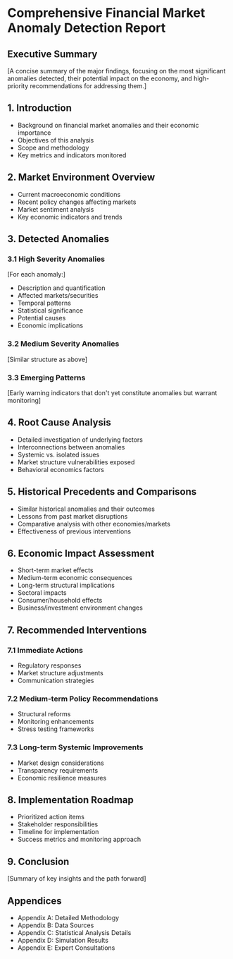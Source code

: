 # Comprehensive Financial Market Anomaly Detection Report

## Executive Summary
[A concise summary of the major findings, focusing on the most significant anomalies detected, their potential impact on the economy, and high-priority recommendations for addressing them.]

## 1. Introduction
- Background on financial market anomalies and their economic importance
- Objectives of this analysis
- Scope and methodology
- Key metrics and indicators monitored

## 2. Market Environment Overview
- Current macroeconomic conditions
- Recent policy changes affecting markets
- Market sentiment analysis
- Key economic indicators and trends

## 3. Detected Anomalies
### 3.1 High Severity Anomalies
[For each anomaly:]
- Description and quantification
- Affected markets/securities
- Temporal patterns
- Statistical significance
- Potential causes
- Economic implications

### 3.2 Medium Severity Anomalies
[Similar structure as above]

### 3.3 Emerging Patterns
[Early warning indicators that don't yet constitute anomalies but warrant monitoring]

## 4. Root Cause Analysis
- Detailed investigation of underlying factors
- Interconnections between anomalies
- Systemic vs. isolated issues
- Market structure vulnerabilities exposed
- Behavioral economics factors

## 5. Historical Precedents and Comparisons
- Similar historical anomalies and their outcomes
- Lessons from past market disruptions
- Comparative analysis with other economies/markets
- Effectiveness of previous interventions

## 6. Economic Impact Assessment
- Short-term market effects
- Medium-term economic consequences
- Long-term structural implications
- Sectoral impacts
- Consumer/household effects
- Business/investment environment changes

## 7. Recommended Interventions
### 7.1 Immediate Actions
- Regulatory responses
- Market structure adjustments
- Communication strategies

### 7.2 Medium-term Policy Recommendations
- Structural reforms
- Monitoring enhancements
- Stress testing frameworks

### 7.3 Long-term Systemic Improvements
- Market design considerations
- Transparency requirements
- Economic resilience measures

## 8. Implementation Roadmap
- Prioritized action items
- Stakeholder responsibilities
- Timeline for implementation
- Success metrics and monitoring approach

## 9. Conclusion
[Summary of key insights and the path forward]

## Appendices
- Appendix A: Detailed Methodology
- Appendix B: Data Sources
- Appendix C: Statistical Analysis Details
- Appendix D: Simulation Results
- Appendix E: Expert Consultations